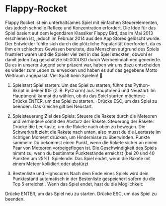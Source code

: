 # Flappy-Rocket
Flappy Rocket ist ein unterhaltsames Spiel mit einfachen Steuerelementen, das jedoch schnelle Reflexe und Konzentration erfordert.
Die Idee für das Spiel basiert auf dem legendären Klassiker Flappy Bird, das im Mai 2013 erschienen ist, jedoch im Februar 2014 aus den  App Stores gelöscht wurde.
Der Entwickler fühlte sich durch die plötzliche Popularität überfordert, da es Ihm ein schlechtes Gewissen bereitete, das Menschen aufgrund des Spiels frustriert waren und die Spieler viel zeit in das Spiel steckten, 
obwohl er damit jeden Tag geschätzte 50.000USD durch Werbeeinnahmen generierte.
Da es in unserer Jugend sehr präsent war, haben wir uns dazu entscheiden es wieder zum Leben zu erwecken und haben es auf das gegebene Motto Weltraum angepasst.
Viel Spaß beim Spielen! 🚀

1. Spielstart
Spiel starten:
Um das Spiel zu starten, führe das Python-Skript in deiner IDE (z. B. PyCharm) aus.
Hauptmenü und Neustart:
Im Hauptmenü kannst du wählen, ob du das Spiel starten möchtest:
-Drücke ENTER, um das Spiel zu starten.
-Drücke ESC, um das Spiel zu beenden.
Das Gleiche gilt bei Neustart.

2. Spielsteuerung
Ziel des Spiels: Steuere die Rakete durch die Meteoren und verhindere somit den Absturz der Rakete. 
Steuerung der Rakete:
Drücke die Leertaste, um die Rakete nach oben zu bewegen. Die Schwerkraft zieht die Rakete nach unten, also musst du die Leertaste im richtigen Moment drücken, um Hindernisse zu überwinden.
Punkte sammeln:
Du bekommst einen Punkt, wenn die Rakete sicher an einem Paar von Meteoren vorbeigeflogen ist.
Die Geschwindigkeit des Spiels nimmt zu, wenn du bestimmte Punktestände erreichst (bei 20 und 40 Punkten um 25%).
Spielende:
Das Spiel endet, wenn die Rakete mit einem Meteor kollidiert oder abstürzt

3. Bestenliste und Highscores
Nach dem Ende eines Spiels wird dein Punktestand automatisch in der Bestenliste gespeichert sofern du die Top 5 erreichst . 
Wenn das Spiel endet, hast du die Möglichkeit:

Drücke ENTER, um das Spiel neu zu starten.
Drücke ESC, um das Spiel zu beenden.





